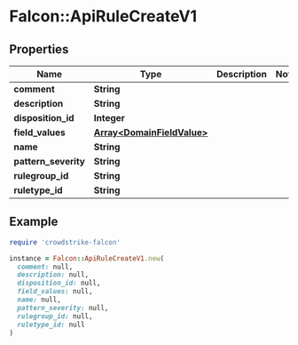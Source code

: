 # Falcon::ApiRuleCreateV1

## Properties

| Name | Type | Description | Notes |
| ---- | ---- | ----------- | ----- |
| **comment** | **String** |  |  |
| **description** | **String** |  |  |
| **disposition_id** | **Integer** |  |  |
| **field_values** | [**Array&lt;DomainFieldValue&gt;**](DomainFieldValue.md) |  |  |
| **name** | **String** |  |  |
| **pattern_severity** | **String** |  |  |
| **rulegroup_id** | **String** |  |  |
| **ruletype_id** | **String** |  |  |

## Example

```ruby
require 'crowdstrike-falcon'

instance = Falcon::ApiRuleCreateV1.new(
  comment: null,
  description: null,
  disposition_id: null,
  field_values: null,
  name: null,
  pattern_severity: null,
  rulegroup_id: null,
  ruletype_id: null
)
```


